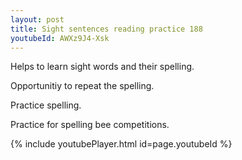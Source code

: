 ```yaml
---
layout: post
title: Sight sentences reading practice 188
youtubeId: AWXz9J4-Xsk
---
```

 
 
Helps to learn sight words and their spelling.

Opportunitiy to repeat the spelling. 

Practice spelling. 
 
Practice for spelling bee competitions. 
 
{% include youtubePlayer.html id=page.youtubeId %}
 
 
